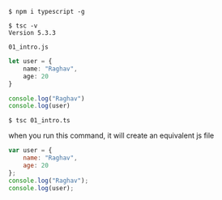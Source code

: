 
```shell
$ npm i typescript -g

$ tsc -v
Version 5.3.3
```

`01_intro.js`
```typescript
let user = {
    name: "Raghav",
    age: 20
}

console.log("Raghav")
console.log(user)
```

`$ tsc 01_intro.ts`

when you run this command, it will create an equivalent js file

```js
var user = {
    name: "Raghav",
    age: 20
};
console.log("Raghav");
console.log(user);

```